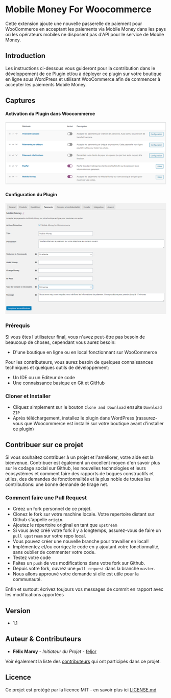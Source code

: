 # Mobile Money For Woocommerce
Cette extension ajoute une nouvelle passerelle de paiement pour WooCommerce en acceptant les paiements via Mobile Money dans les pays où les opérateurs mobiles ne disposent pas d'API pour le service de Mobile Money.

## Introduction

Les instructions ci-dessous vous guideront pour la contribution dans le développement de ce Plugin et/ou à déployer ce plugin sur votre boutique en ligne sous WordPress et utilisant WooCommerce afin de commencer à accepter les paiements Mobile Money.

## Captures

#### Activation du Plugin dans Woocommerce
![Activation du plugin](images/img1.png)

#### Configuration du Plugin

![Configuration du plugin](images/img2.png)

### Prérequis

Si vous êtes l'utilisateur final, vous n'avez peut-être pas besoin de beaucoup de choses, cependant vous aurez besoin:

* D'une boutique en ligne ou en local fonctionnant sur WooCommerce

Pour les contributeurs, vous aurez besoin de quelques connaissances techniques et quelques outils de développement:

* Un IDE ou un Editeur de code
* Une connaissance basique en Git et GitHub

### Cloner et Installer

- Cliquez simplement sur le bouton ``Clone and Download`` ensuite ``Download ZIP`` 
- Après téléchargement, installez le plugin dans WordPress (rassurez-vous que Woocommerce est installé sur votre boutique avant d'installer ce plugin)

## Contribuer sur ce projet

Si vous souhaitez contribuer à un projet et l'améliorer, votre aide est la bienvenue. Contribuer est également un excellent moyen d'en savoir plus sur le codage social sur Github, les nouvelles technologies et leurs écosystèmes et comment faire des rapports de bogues constructifs et utiles, des demandes de fonctionnalités et la plus noble de toutes les contributions: une bonne demande de tirage net.

### Comment faire une Pull Request

- Créez un fork personnel de ce projet.
- Clonez le fork sur votre machine locale. Votre repertoire distant sur Github s'appelle ``origin``.
- Ajoutez le répertoire original en tant que ``upstream``
- Si vous avez créé votre fork il y a longtemps, assurez-vous de faire un ``pull upstream`` sur votre repo local.
- Vous pouvez créer une nouvelle branche pour travailler en local!
- Implémentez et/ou corrigez le code en y ajoutant votre fonctionnalité, sans oublier de commenter votre code.
- Testez votre code
- Faites un ``push`` de vos modifications dans votre fork sur Github.
- Depuis votre fork, ouvrez une ``pull request`` dans la branche ``master``.
- Nous allons approuvé votre demande si elle est utile pour la communauté.

Enfin et surtout: écrivez toujours vos messages de commit en rapport avec les modifications apportées 


## Version

- 1.1

## Auteur & Contributeurs

* **Félix Maroy** - *Initiateur du Projet* - [feljor](https://github.com/feljor)

Voir également la liste des [contributeurs](https://github.com/MerciPro-Inc/Mobile_Money_For_WooCommerce/contributors) qui ont participés dans ce projet.

## Licence

Ce projet est protégé par la licence MIT - en savoir plus ici [LICENSE.md](LICENSE.md)


